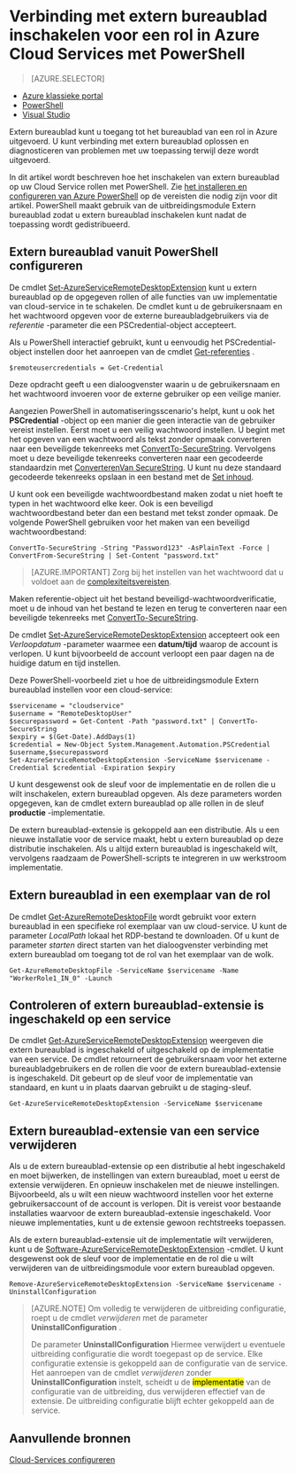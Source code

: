 <properties
pageTitle="Verbinding met extern bureaublad inschakelen voor een rol in Azure Cloud Services met PowerShell"
description="De toepassing van azure cloud service met PowerShell om verbindingen met extern bureaublad configureren"
services="cloud-services"
documentationCenter=""
authors="thraka"
manager="timlt"
editor=""/>
<tags
ms.service="cloud-services"
ms.workload="tbd"
ms.tgt_pltfrm="na"
ms.devlang="na"
ms.topic="article"
ms.date="08/05/2016"
ms.author="adegeo"/>

# <a name="enable-remote-desktop-connection-for-a-role-in-azure-cloud-services-using-powershell"></a>Verbinding met extern bureaublad inschakelen voor een rol in Azure Cloud Services met PowerShell

>[AZURE.SELECTOR]
- [Azure klassieke portal](cloud-services-role-enable-remote-desktop.md)
- [PowerShell](cloud-services-role-enable-remote-desktop-powershell.md)
- [Visual Studio](../vs-azure-tools-remote-desktop-roles.md)


Extern bureaublad kunt u toegang tot het bureaublad van een rol in Azure uitgevoerd. U kunt verbinding met extern bureaublad oplossen en diagnosticeren van problemen met uw toepassing terwijl deze wordt uitgevoerd.

In dit artikel wordt beschreven hoe het inschakelen van extern bureaublad op uw Cloud Service rollen met PowerShell. Zie [het installeren en configureren van Azure PowerShell](../powershell-install-configure.md) op de vereisten die nodig zijn voor dit artikel. PowerShell maakt gebruik van de uitbreidingsmodule Extern bureaublad zodat u extern bureaublad inschakelen kunt nadat de toepassing wordt gedistribueerd.


## <a name="configure-remote-desktop-from-powershell"></a>Extern bureaublad vanuit PowerShell configureren

De cmdlet [Set-AzureServiceRemoteDesktopExtension](https://msdn.microsoft.com/library/azure/dn495117.aspx) kunt u extern bureaublad op de opgegeven rollen of alle functies van uw implementatie van cloud-service in te schakelen. De cmdlet kunt u de gebruikersnaam en het wachtwoord opgeven voor de externe bureaubladgebruikers via de *referentie* -parameter die een PSCredential-object accepteert.

Als u PowerShell interactief gebruikt, kunt u eenvoudig het PSCredential-object instellen door het aanroepen van de cmdlet [Get-referenties](https://technet.microsoft.com/library/hh849815.aspx) .

```
$remoteusercredentials = Get-Credential
```

Deze opdracht geeft u een dialoogvenster waarin u de gebruikersnaam en het wachtwoord invoeren voor de externe gebruiker op een veilige manier.

Aangezien PowerShell in automatiseringsscenario's helpt, kunt u ook het **PSCredential** -object op een manier die geen interactie van de gebruiker vereist instellen. Eerst moet u een veilig wachtwoord instellen. U begint met het opgeven van een wachtwoord als tekst zonder opmaak converteren naar een beveiligde tekenreeks met [ConvertTo-SecureString](https://technet.microsoft.com/library/hh849818.aspx). Vervolgens moet u deze beveiligde tekenreeks converteren naar een gecodeerde standaardzin met [ConverterenVan SecureString](https://technet.microsoft.com/library/hh849814.aspx). U kunt nu deze standaard gecodeerde tekenreeks opslaan in een bestand met de [Set inhoud](https://technet.microsoft.com/library/ee176959.aspx).

U kunt ook een beveiligde wachtwoordbestand maken zodat u niet hoeft te typen in het wachtwoord elke keer. Ook is een beveiligd wachtwoordbestand beter dan een bestand met tekst zonder opmaak. De volgende PowerShell gebruiken voor het maken van een beveiligd wachtwoordbestand:

```
ConvertTo-SecureString -String "Password123" -AsPlainText -Force | ConvertFrom-SecureString | Set-Content "password.txt"
```

>[AZURE.IMPORTANT] Zorg bij het instellen van het wachtwoord dat u voldoet aan de [complexiteitsvereisten](https://technet.microsoft.com/library/cc786468.aspx).

Maken referentie-object uit het bestand beveiligd-wachtwoordverificatie, moet u de inhoud van het bestand te lezen en terug te converteren naar een beveiligde tekenreeks met [ConvertTo-SecureString](https://technet.microsoft.com/library/hh849818.aspx).

De cmdlet [Set-AzureServiceRemoteDesktopExtension](https://msdn.microsoft.com/library/azure/dn495117.aspx) accepteert ook een *Verloopdatum* -parameter waarmee een **datum/tijd** waarop de account is verlopen. U kunt bijvoorbeeld de account verloopt een paar dagen na de huidige datum en tijd instellen.

Deze PowerShell-voorbeeld ziet u hoe de uitbreidingsmodule Extern bureaublad instellen voor een cloud-service:

```
$servicename = "cloudservice"
$username = "RemoteDesktopUser"
$securepassword = Get-Content -Path "password.txt" | ConvertTo-SecureString
$expiry = $(Get-Date).AddDays(1)
$credential = New-Object System.Management.Automation.PSCredential $username,$securepassword
Set-AzureServiceRemoteDesktopExtension -ServiceName $servicename -Credential $credential -Expiration $expiry
```
U kunt desgewenst ook de sleuf voor de implementatie en de rollen die u wilt inschakelen, extern bureaublad opgeven. Als deze parameters worden opgegeven, kan de cmdlet extern bureaublad op alle rollen in de sleuf **productie** -implementatie.

De extern bureaublad-extensie is gekoppeld aan een distributie. Als u een nieuwe installatie voor de service maakt, hebt u extern bureaublad op deze distributie inschakelen. Als u altijd extern bureaublad is ingeschakeld wilt, vervolgens raadzaam de PowerShell-scripts te integreren in uw werkstroom implementatie.


## <a name="remote-desktop-into-a-role-instance"></a>Extern bureaublad in een exemplaar van de rol
De cmdlet [Get-AzureRemoteDesktopFile](https://msdn.microsoft.com/library/azure/dn495261.aspx) wordt gebruikt voor extern bureaublad in een specifieke rol exemplaar van uw cloud-service. U kunt de parameter *LocalPath* lokaal het RDP-bestand te downloaden. Of u kunt de parameter *starten* direct starten van het dialoogvenster verbinding met extern bureaublad om toegang tot de rol van het exemplaar van de wolk.

```
Get-AzureRemoteDesktopFile -ServiceName $servicename -Name "WorkerRole1_IN_0" -Launch
```


## <a name="check-if-remote-desktop-extension-is-enabled-on-a-service"></a>Controleren of extern bureaublad-extensie is ingeschakeld op een service
De cmdlet [Get-AzureServiceRemoteDesktopExtension](https://msdn.microsoft.com/library/azure/dn495261.aspx) weergeven die extern bureaublad is ingeschakeld of uitgeschakeld op de implementatie van een service. De cmdlet retourneert de gebruikersnaam voor het externe bureaubladgebruikers en de rollen die voor de extern bureaublad-extensie is ingeschakeld. Dit gebeurt op de sleuf voor de implementatie van standaard, en kunt u in plaats daarvan gebruikt u de staging-sleuf.

```
Get-AzureServiceRemoteDesktopExtension -ServiceName $servicename
```

## <a name="remove-remote-desktop-extension-from-a-service"></a>Extern bureaublad-extensie van een service verwijderen
Als u de extern bureaublad-extensie op een distributie al hebt ingeschakeld en moet bijwerken, de instellingen van extern bureaublad, moet u eerst de extensie verwijderen. En opnieuw inschakelen met de nieuwe instellingen. Bijvoorbeeld, als u wilt een nieuw wachtwoord instellen voor het externe gebruikersaccount of de account is verlopen. Dit is vereist voor bestaande installaties waarvoor de extern bureaublad-extensie ingeschakeld. Voor nieuwe implementaties, kunt u de extensie gewoon rechtstreeks toepassen.

Als de extern bureaublad-extensie uit de implementatie wilt verwijderen, kunt u de [Software-AzureServiceRemoteDesktopExtension](https://msdn.microsoft.com/library/azure/dn495280.aspx) -cmdlet. U kunt desgewenst ook de sleuf voor de implementatie en de rol die u wilt verwijderen van de uitbreidingsmodule voor extern bureaublad opgeven.

```
Remove-AzureServiceRemoteDesktopExtension -ServiceName $servicename -UninstallConfiguration
```

>[AZURE.NOTE] Om volledig te verwijderen de uitbreiding configuratie, roept u de cmdlet *verwijderen* met de parameter **UninstallConfiguration** .
>
>De parameter **UninstallConfiguration** Hiermee verwijdert u eventuele uitbreiding configuratie die wordt toegepast op de service. Elke configuratie extensie is gekoppeld aan de configuratie van de service. Het aanroepen van de cmdlet *verwijderen* zonder **UninstallConfiguration** instelt, scheidt u de <mark>implementatie</mark> van de configuratie van de uitbreiding, dus verwijderen effectief van de extensie. De uitbreiding configuratie blijft echter gekoppeld aan de service.



## <a name="additional-resources"></a>Aanvullende bronnen

[Cloud-Services configureren](cloud-services-how-to-configure.md)
